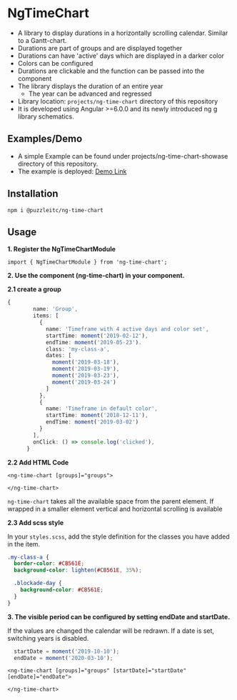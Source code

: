 # NgTimeChart

* A library to display durations in a horizontally scrolling calendar. Similar to a Gantt-chart.
* Durations are part of groups and are displayed together
* Durations can have 'active' days which are displayed in a darker color
* Colors can be configured
* Durations are clickable and the function can be passed into the component
* The library displays the duration of an entire year
  * The year can be advanced and regressed
* Library location: `projects/ng-time-chart` directory of this repository
* It is developed using Angular >=6.0.0 and its newly introduced ng g library schematics.

## Examples/Demo
* A simple Example can be found under projects/ng-time-chart-showase directory of this repository.
* The example is deployed: [Demo Link](https://puzzle.github.io/ng-time-chart/)

## Installation
`npm i @puzzleitc/ng-time-chart`

## Usage
**1. Register the NgTimeChartModule**

`import { NgTimeChartModule } from 'ng-time-chart';`

**2. Use the component (ng-time-chart) in your component.**

**2.1 create a group**
```typescript
{
        name: 'Group',
        items: [
          {
            name: 'Timeframe with 4 active days and color set',
            startTime: moment('2019-02-12'),
            endTime: moment('2019-05-23').
            class: 'my-class-a',
            dates: [
              moment('2019-03-18'),
              moment('2019-03-19'),
              moment('2019-03-23'),
              moment('2019-03-24')
            ]
          },
          {
            name: 'Timeframe in default color',
            startTime: moment('2018-12-11'),
            endTime: moment('2019-03-02')
          }
        ],
        onClick: () => console.log('clicked'),
      }
```

**2.2 Add HTML Code**
```angular2html
<ng-time-chart [groups]="groups">

</ng-time-chart>
```

`ng-time-chart` takes all the available space from the parent element. If wrapped in a smaller element vertical and horizontal scrolling is available

**2.3 Add scss style**

In your `styles.scss`, add the style definition for the classes you have added in the item.
```scss
.my-class-a {
  border-color: #CB561E;
  background-color: lighten(#CB561E, 35%);

  .blockade-day {
    background-color: #CB561E;
  }
}
```

**3. The visible period can be configured by setting endDate and startDate.**
 
If the values are changed the calendar will be redrawn. If a date is set, switching years is disabled.

```typescript
  startDate = moment('2019-10-10');
  endDate = moment('2020-03-10');
```

```angular2html
<ng-time-chart [groups]="groups" [startDate]="startDate" [endDate]="endDate">

</ng-time-chart>
```
